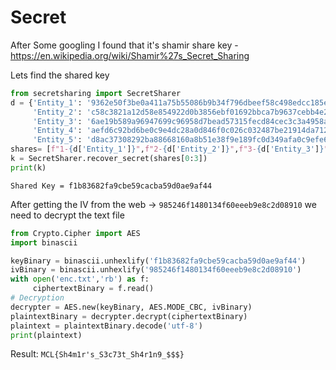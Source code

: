 # Secret


After Some googling I found that it's shamir share key  - https://en.wikipedia.org/wiki/Shamir%27s_Secret_Sharing

Lets find the shared key
```python
from secretsharing import SecretSharer
d = {'Entity_1': '9362e50f3be0a411a75b55086b9b34f796dbeef58c498edcc185e3a3dc0bf905',
     'Entity_2': 'c58c3821a12d58e854922d0b3856ebf01692bbca7b9637cebb4e2cc6934859c',
     'Entity_3': '6ae19b589a96947699c96958d7bead57315fecd84cec3c3a4958a316b263575b',
     'Entity_4': 'aefd6c92bd6be0c9e4dc28a0d846f0c026c032487be21914da712482b7986d19',
     'Entity_5': 'd8ac37308292ba88668160a8b51e38f9e189fc0d349afa0c9efe671078d3c6d6'}
shares= [f"1-{d['Entity_1']}",f"2-{d['Entity_2']}",f"3-{d['Entity_3']}"]
k = SecretSharer.recover_secret(shares[0:3])
print(k)
```

`Shared Key = f1b83682fa9cbe59cacba59d0ae9af44`

After getting the IV from the web -> `985246f1480134f60eeeb9e8c2d08910` we need to decrypt the text file
```python
from Crypto.Cipher import AES
import binascii

keyBinary = binascii.unhexlify('f1b83682fa9cbe59cacba59d0ae9af44')
ivBinary = binascii.unhexlify('985246f1480134f60eeeb9e8c2d08910')
with open('enc.txt','rb') as f:
     ciphertextBinary = f.read()
# Decryption
decrypter = AES.new(keyBinary, AES.MODE_CBC, ivBinary)
plaintextBinary = decrypter.decrypt(ciphertextBinary)
plaintext = plaintextBinary.decode('utf-8')
print(plaintext)
```

Result:
`MCL{Sh4m1r's_S3c73t_Sh4r1n9_$$$}`



